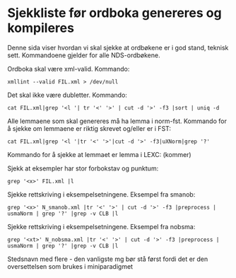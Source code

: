 # Sjekkliste før ordboka genereres og kompileres

Denne sida viser hvordan vi skal sjekke at ordbøkene er i god stand, teknisk sett. Kommandoene gjelder for alle NDS-ordbøkene.

Ordboka skal være xml-valid. Kommando: 

```xmllint --valid FIL.xml > /dev/null```

Det skal ikke være dubletter. Kommando: 

```cat FIL.xml|grep '<l '| tr '<' '>' | cut -d '>' -f3 |sort | uniq -d```

Alle lemmaene som skal genereres må ha lemma i norm-fst. Kommando for å sjekke om lemmaene er riktig skrevet og/eller er i FST: 

```cat FIL.xml|grep '<l '|tr '<' '>'|cut -d '>' -f3|uXNorm|grep '?'```

Kommando for å sjekke at lemmaet er lemma i LEXC: (kommer)


Sjekk at eksempler har stor forbokstav og punktum: 

```grep '<x>' FIL.xml |l ``` 


Sjekke rettskriving i eksempelsetningene. 
Eksempel fra smanob: 

```grep '<x>' N_smanob.xml |tr '<' '>' | cut -d '>' -f3 |preprocess | usmaNorm | grep '?' |grep -v CLB |l```

 
Sjekke rettskriving i eksempelsetningene. Eksempel fra nobsma: 

```grep '<xt>' N_nobsma.xml |tr '<' '>' | cut -d '>' -f3 |preprocess | usmaNorm | grep '?' |grep -v CLB |l```


Stedsnavn med flere <mg> - den vanligste mg bør stå først fordi det er den oversettelsen som brukes i miniparadigmet 


